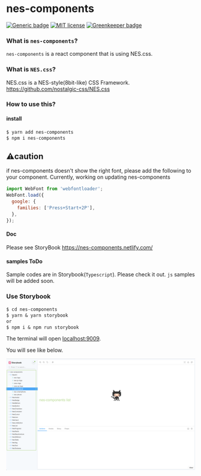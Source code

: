 # nes-components
[![Generic badge](https://img.shields.io/badge/npm-v0.0.15-<COLOR>.svg)](https://shields.io/)
[![MIT license](https://img.shields.io/badge/License-MIT-blue.svg)](https://lbesson.mit-license.org/) [![Greenkeeper badge](https://badges.greenkeeper.io/koji/nes-components.svg)](https://greenkeeper.io/)


### What is `nes-components`?
`nes-components` is a react component that is using NES.css.

### What is `NES.css`?
NES.css is a NES-style(8bit-like) CSS Framework.
https://github.com/nostalgic-css/NES.css

### How to use this?

#### install
```
$ yarn add nes-components
$ npm i nes-components
```

## :warning:caution
if nes-components doesn't show the right font, please add the following to your component.
Currently, working on updating nes-components
```js
import WebFont from 'webfontloader';
WebFont.load({
  google: {
    families: ['Press+Start+2P'],
  },
});
```

#### Doc
Please see StoryBook https://nes-components.netlify.com/    

#### samples ToDo
Sample codes are in Storybook(`Typescript`).
Please check it out.
`js` samples will be added soon.


### Use Storybook
```
$ cd nes-components
$ yarn & yarn storybook
or
$ npm i & npm run storybook
```
The terminal will open [localhost:9009](localhost:9009).

You will see like below.

![storrybook](./assets/storybook.png)

